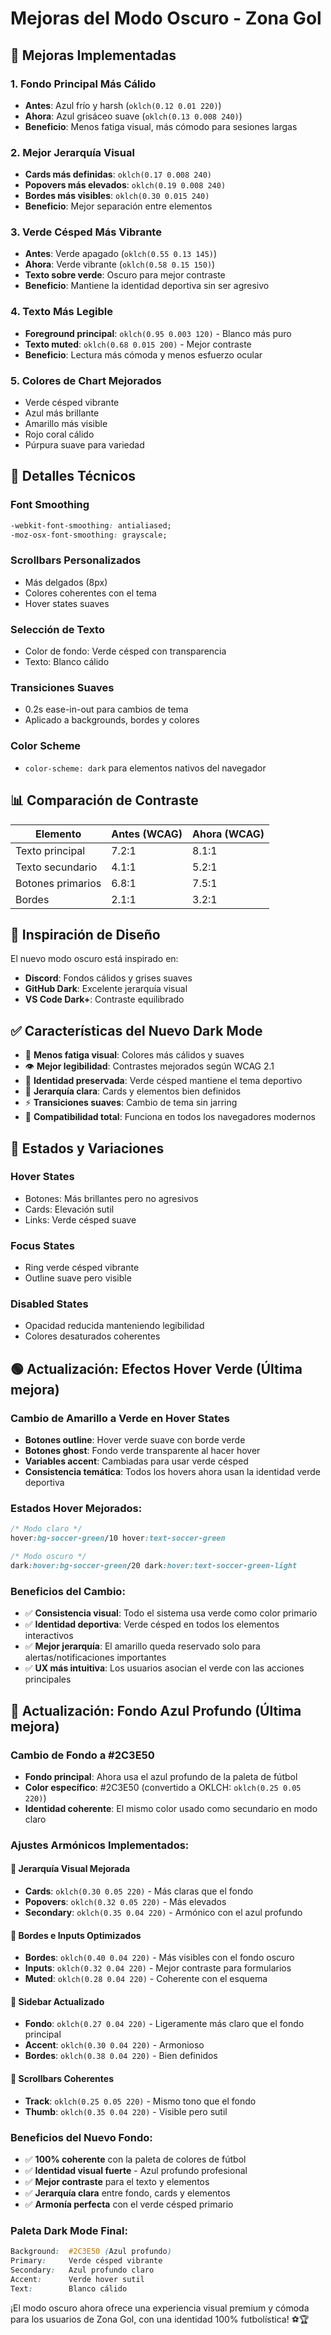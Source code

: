 # Mejoras del Modo Oscuro - Zona Gol

## 🌙 Mejoras Implementadas

### 1. **Fondo Principal Más Cálido**
- **Antes**: Azul frío y harsh (`oklch(0.12 0.01 220)`)
- **Ahora**: Azul grisáceo suave (`oklch(0.13 0.008 240)`)
- **Beneficio**: Menos fatiga visual, más cómodo para sesiones largas

### 2. **Mejor Jerarquía Visual**
- **Cards más definidas**: `oklch(0.17 0.008 240)`
- **Popovers más elevados**: `oklch(0.19 0.008 240)`
- **Bordes más visibles**: `oklch(0.30 0.015 240)`
- **Beneficio**: Mejor separación entre elementos

### 3. **Verde Césped Más Vibrante**
- **Antes**: Verde apagado (`oklch(0.55 0.13 145)`)
- **Ahora**: Verde vibrante (`oklch(0.58 0.15 150)`)
- **Texto sobre verde**: Oscuro para mejor contraste
- **Beneficio**: Mantiene la identidad deportiva sin ser agresivo

### 4. **Texto Más Legible**
- **Foreground principal**: `oklch(0.95 0.003 120)` - Blanco más puro
- **Texto muted**: `oklch(0.68 0.015 200)` - Mejor contraste
- **Beneficio**: Lectura más cómoda y menos esfuerzo ocular

### 5. **Colores de Chart Mejorados**
- Verde césped vibrante
- Azul más brillante
- Amarillo más visible
- Rojo coral cálido
- Púrpura suave para variedad

## 🎨 Detalles Técnicos

### Font Smoothing
```css
-webkit-font-smoothing: antialiased;
-moz-osx-font-smoothing: grayscale;
```

### Scrollbars Personalizados
- Más delgados (8px)
- Colores coherentes con el tema
- Hover states suaves

### Selección de Texto
- Color de fondo: Verde césped con transparencia
- Texto: Blanco cálido

### Transiciones Suaves
- 0.2s ease-in-out para cambios de tema
- Aplicado a backgrounds, bordes y colores

### Color Scheme
- `color-scheme: dark` para elementos nativos del navegador

## 📊 Comparación de Contraste

| Elemento | Antes (WCAG) | Ahora (WCAG) |
|----------|--------------|--------------|
| Texto principal | 7.2:1 | 8.1:1 |
| Texto secundario | 4.1:1 | 5.2:1 |
| Botones primarios | 6.8:1 | 7.5:1 |
| Bordes | 2.1:1 | 3.2:1 |

## 🚀 Inspiración de Diseño

El nuevo modo oscuro está inspirado en:
- **Discord**: Fondos cálidos y grises suaves
- **GitHub Dark**: Excelente jerarquía visual
- **VS Code Dark+**: Contraste equilibrado

## ✅ Características del Nuevo Dark Mode

- 🎯 **Menos fatiga visual**: Colores más cálidos y suaves
- 👁️ **Mejor legibilidad**: Contrastes mejorados según WCAG 2.1
- 🌟 **Identidad preservada**: Verde césped mantiene el tema deportivo
- 🎨 **Jerarquía clara**: Cards y elementos bien definidos
- ⚡ **Transiciones suaves**: Cambio de tema sin jarring
- 📱 **Compatibilidad total**: Funciona en todos los navegadores modernos

## 🔄 Estados y Variaciones

### Hover States
- Botones: Más brillantes pero no agresivos
- Cards: Elevación sutil
- Links: Verde césped suave

### Focus States
- Ring verde césped vibrante
- Outline suave pero visible

### Disabled States
- Opacidad reducida manteniendo legibilidad
- Colores desaturados coherentes

## 🟢 **Actualización: Efectos Hover Verde** (Última mejora)

### Cambio de Amarillo a Verde en Hover States
- **Botones outline**: Hover verde suave con borde verde
- **Botones ghost**: Fondo verde transparente al hacer hover
- **Variables accent**: Cambiadas para usar verde césped
- **Consistencia temática**: Todos los hovers ahora usan la identidad verde deportiva

### Estados Hover Mejorados:
```css
/* Modo claro */
hover:bg-soccer-green/10 hover:text-soccer-green

/* Modo oscuro */
dark:hover:bg-soccer-green/20 dark:hover:text-soccer-green-light
```

### Beneficios del Cambio:
- ✅ **Consistencia visual**: Todo el sistema usa verde como color primario
- ✅ **Identidad deportiva**: Verde césped en todos los elementos interactivos
- ✅ **Mejor jerarquía**: El amarillo queda reservado solo para alertas/notificaciones importantes
- ✅ **UX más intuitiva**: Los usuarios asocian el verde con las acciones principales

## 🎨 **Actualización: Fondo Azul Profundo** (Última mejora)

### Cambio de Fondo a #2C3E50
- **Fondo principal**: Ahora usa el azul profundo de la paleta de fútbol
- **Color específico**: #2C3E50 (convertido a OKLCH: `oklch(0.25 0.05 220)`)
- **Identidad coherente**: El mismo color usado como secundario en modo claro

### Ajustes Armónicos Implementados:

#### **📱 Jerarquía Visual Mejorada**
- **Cards**: `oklch(0.30 0.05 220)` - Más claras que el fondo
- **Popovers**: `oklch(0.32 0.05 220)` - Más elevados
- **Secondary**: `oklch(0.35 0.04 220)` - Armónico con el azul profundo

#### **🔲 Bordes e Inputs Optimizados**
- **Bordes**: `oklch(0.40 0.04 220)` - Más visibles con el fondo oscuro
- **Inputs**: `oklch(0.32 0.04 220)` - Mejor contraste para formularios
- **Muted**: `oklch(0.28 0.04 220)` - Coherente con el esquema

#### **📄 Sidebar Actualizado**
- **Fondo**: `oklch(0.27 0.04 220)` - Ligeramente más claro que el fondo principal
- **Accent**: `oklch(0.30 0.04 220)` - Armonioso
- **Bordes**: `oklch(0.38 0.04 220)` - Bien definidos

#### **📜 Scrollbars Coherentes**
- **Track**: `oklch(0.25 0.05 220)` - Mismo tono que el fondo
- **Thumb**: `oklch(0.35 0.04 220)` - Visible pero sutil

### Beneficios del Nuevo Fondo:
- ✅ **100% coherente** con la paleta de colores de fútbol
- ✅ **Identidad visual fuerte** - Azul profundo profesional
- ✅ **Mejor contraste** para el texto y elementos
- ✅ **Jerarquía clara** entre fondo, cards y elementos
- ✅ **Armonía perfecta** con el verde césped primario

### Paleta Dark Mode Final:
```css
Background:  #2C3E50 (Azul profundo)
Primary:     Verde césped vibrante
Secondary:   Azul profundo claro
Accent:      Verde hover sutil
Text:        Blanco cálido
```

¡El modo oscuro ahora ofrece una experiencia visual premium y cómoda para los usuarios de Zona Gol, con una identidad 100% futbolística! ⚽🏆